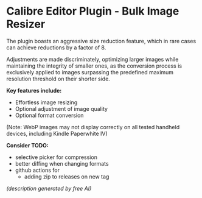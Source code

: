 # Calibre Editor Plugin - Bulk Image Resizer


The plugin boasts an aggressive size reduction feature, 
which in rare cases can achieve reductions by a factor of 8. 

Adjustments are made discriminately, optimizing larger images while maintaining the integrity of smaller ones,
as the conversion process is exclusively applied to images surpassing the predefined maximum resolution threshold on their shorter side.

**Key features include:**

 - Effortless image resizing
 - Optional adjustment of image quality
 - Optional format conversion

(Note: WebP images may not display correctly on all tested handheld devices, including Kindle Paperwhite IV)

**Consider TODO:**

 - selective picker for compression
 - better diffing when changing formats
 - github actions for
   - adding zip to releases on new tag

_(description generated by free AI)_
